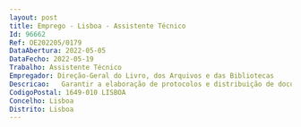```yaml
--- 
layout: post
title: Emprego - Lisboa - Assistente Técnico
Id: 96662
Ref: OE202205/0179
DataAbertura: 2022-05-05
DataFecho: 2022-05-19
Trabalho: Assistente Técnico
Empregador: Direção-Geral do Livro, dos Arquivos e das Bibliotecas
Descricao:   Garantir a elaboração de protocolos e distribuição de documentos   Acompanhar e garantir o apoio no trabalho de identificação, ordenação e arrumação de unidades de instalação e processos   Acompanhar e garantir o apoio na elaboração de guias de eliminação e transferência   Acompanhar e garantir o apoio aos serviços para transferência de documentação para o arquivo intermédio   Acompanhar e garantir o apoio no trabalho com sistema informático de arquivo corrente e intermédio.
CodigoPostal: 1649-010 LISBOA
Concelho: Lisboa
Distrito: Lisboa
--- 
```

